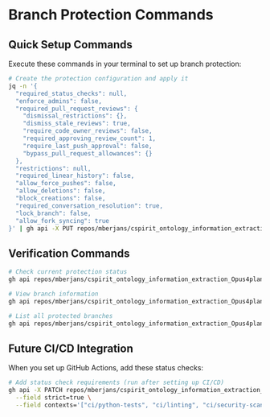 # Branch Protection Commands

## Quick Setup Commands

Execute these commands in your terminal to set up branch protection:

```bash
# Create the protection configuration and apply it
jq -n '{
  "required_status_checks": null,
  "enforce_admins": false,
  "required_pull_request_reviews": {
    "dismissal_restrictions": {},
    "dismiss_stale_reviews": true,
    "require_code_owner_reviews": false,
    "required_approving_review_count": 1,
    "require_last_push_approval": false,
    "bypass_pull_request_allowances": {}
  },
  "restrictions": null,
  "required_linear_history": false,
  "allow_force_pushes": false,
  "allow_deletions": false,
  "block_creations": false,
  "required_conversation_resolution": true,
  "lock_branch": false,
  "allow_fork_syncing": true
}' | gh api -X PUT repos/mberjans/cspirit_ontology_information_extraction_Opus4plan/branches/master/protection --input -
```

## Verification Commands

```bash
# Check current protection status
gh api repos/mberjans/cspirit_ontology_information_extraction_Opus4plan/branches/master/protection

# View branch information
gh api repos/mberjans/cspirit_ontology_information_extraction_Opus4plan/branches/master

# List all protected branches
gh api repos/mberjans/cspirit_ontology_information_extraction_Opus4plan/branches --jq '.[] | select(.protected == true) | .name'
```

## Future CI/CD Integration

When you set up GitHub Actions, add these status checks:

```bash
# Add status check requirements (run after setting up CI/CD)
gh api -X PATCH repos/mberjans/cspirit_ontology_information_extraction_Opus4plan/branches/master/protection/required_status_checks \
  --field strict=true \
  --field contexts='["ci/python-tests", "ci/linting", "ci/security-scan"]'
```